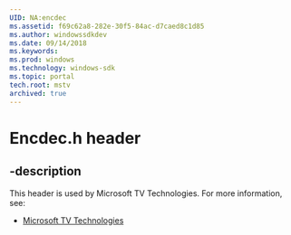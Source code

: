 ```yaml
---
UID: NA:encdec
ms.assetid: f69c62a8-282e-30f5-84ac-d7caed8c1d85
ms.author: windowssdkdev
ms.date: 09/14/2018
ms.keywords: 
ms.prod: windows
ms.technology: windows-sdk
ms.topic: portal
tech.root: mstv
archived: true
---
```


# Encdec.h header


## -description


This header is used by Microsoft TV Technologies. For more information, see:

- [Microsoft TV Technologies](../_mstv)
